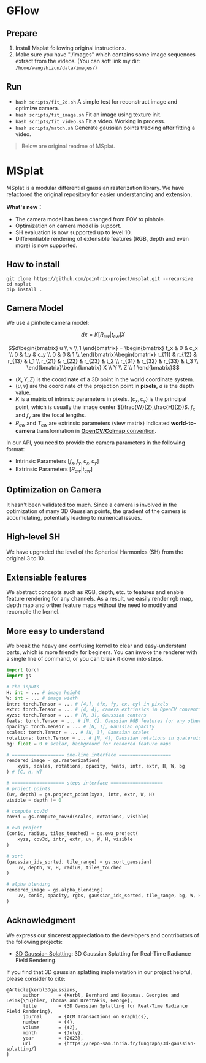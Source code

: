# GFlow

## Prepare
1. Install Msplat following original instructions.
2. Make sure you have "./images" which contains some image sequences extract from the videos. (You can soft link my dir: `/home/wangshizun/data/images/`)

## Run
* `bash scripts/fit_2d.sh` A simple test for reconstruct image and optimize camera.
* `bash scripts/fit_image.sh` Fit an image using texture init.
* `bash scripts/fit_video.sh` Fit a video. Working in process.
* `bash scripts/match.sh` Generate gaussian points tracking after fitting a video.




> Below are original readme of MSplat.




# MSplat

MSplat is a modular differential gaussian rasterization library. We have refactored the original repository for easier understanding and extension.

**What's new：**
- The camera model has been changed from FOV to pinhole.
- Optimization on camera model is support.
- SH evaluation is now supported up to level 10.
- Differentiable rendering of extensible features (RGB, depth and even more) is now supported. 

## How to install
```shell
git clone https://github.com/pointrix-project/msplat.git --recursive
cd msplat
pip install .
```

## Camera Model
We use a pinhole camera model:

$$dx=K[R_{cw}|t_{cw}]X$$

$$d\begin{bmatrix}
  u \\ 
  v \\ 
  1
\end{bmatrix} = \begin{bmatrix}
  f_x & 0 & c_x \\
  0 &  f_y & c_y \\
  0 & 0 & 1 \\
\end{bmatrix}\begin{bmatrix}
  r_{11} & r_{12} & r_{13} & t_1 \\
  r_{21} & r_{22} & r_{23} & t_2 \\
  r_{31} & r_{32} & r_{33} & t_3 \\
\end{bmatrix}\begin{bmatrix}
  X \\ 
  Y \\ 
  Z \\ 
  1
\end{bmatrix}$$

* $(X, Y, Z)$ is the coordinate of a 3D point in the world coordinate system.
* $(u,v)$ are the coordinate of the projection point in **pixels**, $d$ is the depth value. 
* $K$ is a matrix of intrinsic parameters in pixels. $(c_x, c_y)$ is the principal point, which is usually the image center $(\frac{W}{2},\frac{H}{2})$. $f_x$ and $f_y$ are the focal lengths.
* $R_{cw}$ and $T_{cw}$ are extrinsic parameters (view matrix) indicated **world-to-camera** transformation in  [**OpenCV/Colmap** convention](https://kit.kiui.moe/camera/#common-camera-coordinate-systems).

In our API, you need to provide the camera parameters in the following format:
- Intrinsic Parameters $[f_x, f_y, c_x, c_y]$
- Extrinsic Parameters $[R_{cw}|t_{cw}]$

## Optimization on Camera
It hasn't been validated too much. Since a camera is involved in the optimization of many 3D Gaussian points, the gradient of the camera is  accumulating, potentially leading to numerical issues.

## High-level SH
We have upgraded the level of the Spherical Harmonics (SH) from the original 3 to 10.

## Extensiable features
We abstract concepts such as RGB, depth, etc. to features and enable feature rendering for any channels. As a result, we easily render rgb map, depth map and orther feature maps without the need to modify and recompile the kernel.

## More easy to understand
We break the heavy and confusing kernel to clear and easy-understant parts, which is more friendly for beginers. You can invoke the renderer with a single line of command, or you can break it down into steps.

```python
import torch
import gs

# the inputs
H: int = ... # image height
W: int = ... # image width
intr: torch.Tensor = ... # [4,], (fx, fy, cx, cy) in pixels
extr: torch.Tensor = ... # [4, 4], camera extrinsics in OpenCV convention.
xyzs: torch.Tensor = ... # [N, 3], Gaussian centers
feats: torch.Tensor = ... # [N, C], Gaussian RGB features (or any other features with arbitrary channels!)
opacity: torch.Tensor = ... # [N, 1], Gaussian opacity
scales: torch.Tensor = ... # [N, 3], Gaussian scales
rotations: torch.Tensor = ... # [N, 4], Gaussian rotations in quaternion
bg: float = 0 # scalar, background for rendered feature maps

# =================== one-line interface =================== 
rendered_image = gs.rasterization(
    xyzs, scales, rotations, opacity, feats, intr, extr, H, W, bg
) # [C, H, W]

# =================== steps interface =================== 
# project points
(uv, depth) = gs.project_point(xyzs, intr, extr, W, H)
visible = depth != 0

# compute cov3d
cov3d = gs.compute_cov3d(scales, rotations, visible)

# ewa project
(conic, radius, tiles_touched) = gs.ewa_project(
    xyzs, cov3d, intr, extr, uv, W, H, visible
)

# sort
(gaussian_ids_sorted, tile_range) = gs.sort_gaussian(
    uv, depth, W, H, radius, tiles_touched
)

# alpha blending
rendered_image = gs.alpha_blending(
    uv, conic, opacity, rgbs, gaussian_ids_sorted, tile_range, bg, W, H,
)
```

## Acknowledgment
We express our sincerest appreciation to the developers and contributors of the following projects:
- [3D Gaussian Splatting](https://github.com/graphdeco-inria/gaussian-splatting): 3D Gaussian Splatting for Real-Time Radiance Field Rendering.

If you find that 3D gaussian splatting implemetation in our project helpful, please consider to cite:
```
@Article{kerbl3Dgaussians,
      author       = {Kerbl, Bernhard and Kopanas, Georgios and Leimk{\"u}hler, Thomas and Drettakis, George},
      title        = {3D Gaussian Splatting for Real-Time Radiance Field Rendering},
      journal      = {ACM Transactions on Graphics},
      number       = {4},
      volume       = {42},
      month        = {July},
      year         = {2023},
      url          = {https://repo-sam.inria.fr/fungraph/3d-gaussian-splatting/}
}
```